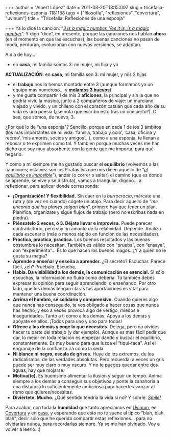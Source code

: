 +++
author = "Albert López"
date = 2011-03-20T13:15:00Z
slug = tricefalia-reflexiones-esponja-1181188
tags = ["filosofía", "reflexiones", "covertura", "uvinum"]
title = "Tricefalia. Reflexiones de una esponja"

+++
Ya lo dice la canción: “[_3 is a magic number. Yes it is, is a magic number_](http://open.spotify.com/track/5STLuc2HvoD573BtHxxnUA)”. Y digo “dice”, en presente, porque las canciones nos hablan **ahora** (en el momento en que las escuchas), las buenas canciones no pasan de moda, perduran, evolucionan con nuevas versiones, se adaptan.

A día de hoy...

* en **casa**, mi familia somos 3: mi mujer, mi hija y yo

**ACTUALIZACIÓN**: en **casa**, mi familia son 3: mi mujer, y mis 2 hijas

* el **trabajo** nos lo hemos montado entre 3 (aunque formamos ya un equipo más numeroso... y **[molamos](/img/post/529e16ee4a91as6441.jpg "molamos 3 huevos") [3](/img/post/529e172271317s6249.jpg "molamos 3 huevos") [huevos](/img/post/529e174f8fb38s8484.jpg "molamos 3 huevos")**)
* y me gusta compartir 1 de mis 3 **aficiones**, la principal y sin la que no podría vivir, la música, junto a 2 compañeros de viaje: un murciano viajado y vivido, y un chileno con el corazón catalán que cada año de su vida es una poesía (¿se nota que escribo esto tras un concierto?). O sea, que somos, de nuevo, 3.

¿Por qué lo de “una esponja”? Sencillo, porque en cada 1 de los 3 ámbitos (los más importantes de mi vida: ‘familia, trabajo y ocio’, ‘casa, oficina y recreo’, ‘mis amores, socios y amigos’...), como a una esponja, te llenan a rebosar o te exprimen como tal. Y también porque muchas veces me han dicho que soy muy absorbente con la gente que me importa, para qué negarlo.

Y como a mí siempre me ha gustado buscar el **equilibrio** (volvemos a las canciones; esta vez son los Piratas los que nos dicen aquello de “[_el equilibrio es imposible_](http://open.spotify.com/track/0rCWIsEuZlwgpIOWLfZEAA)”), andar (o correr o saltar) el camino (que es donde se aprende, se vive y se disfruta), vamos a triangular, digooo... a reflexionar, para aplicar donde corresponda:

* **¡Organización! Y flexibilidad.** Sin caer en la _burrocracia_, márcate una ruta y (de vez en cuando) cógete un atajo. Para decir aquello de “_me encanta que los planes salgan bien_”, primero hay que tener un plan. Planifica, organízate y sigue flujos de trabajo (pero no escribas nada en piedra).
* **Piénsatelo 2 veces, ó 3\. Déjate llevar e improvisa.** Puede parecer contradictorio, pero soy un amante de la relatividad. Depende. Analiza cada escenario (más o menos rápido en función de las necesidades).
* **Practica, practica, practica.** Los buenos resultados y las buenas costumbres lo necesitan. También es válido con “prueba”, con “ensaya”, con “experimenta”... Es lo que hacen los buenos magos. ¿Y a quién no le gusta su magia?
* **Aprende a enseñar y enseña a aprender.** ¿El secreto? Escuchar. Parece fácil, ¿eh? Pruébalo. Escucha.
* **Habla. Da visibilidad a los demás, la comunicación es esencial.** Si sólo escuchas, la información no fluirá como debería. Tú también debes expresar tu opinión para seguir aprendiendo, o enseñando. Por otro lado, que los demás tengan claras tus aportaciones es vital para mantener una buena coordinación.
* **Arrima el hombro, sé solidario y comprensivo.** Cuando quieres algo que nunca has conseguido, te ves obligado a hacer cosas que nunca has hecho, y eso a veces provoca algo de vértigo, miedos e inseguridades. Tanto a ti como a los demás. Apoya a los demás y apóyate en ellos. ¡Todos para uno y uno para todos!
* **Ofrece a los demás y coge lo que necesites.** Delega, pero no olvides hacer tu parte del trabajo (y dar ejemplo). Aunque es más fácil pedir que dar, lo mejor en toda relación es empezar dando y buscar el equilibrio, constantemente. Es muy bueno para que luzca el “tiqui-taca”. Así el engranaje de la confianza irá como la seda.
* **Ni blanco ni negro, escala de grises.** Huye de los extremos, de los radicalismos, de las verdades absolutas. Pero recuerda: a veces un gris puede ser muy claro o muy oscuro. Y no te puedes quedar entre dos aguas, hay que mojarse.
* **Motiva(te).** Es buenísimo alimentar la ilusión y seguir un tempo. Anima siempre a los demás a conseguir sus objetivos y ponte la zanahoria a una distancia lo suficientemente ambiciosa para hacerte avanzar al ritmo que quieres/necesitas.
* **Diviértete. Mucho.** ¿Qué sentido tendría la vida si no? Y sonríe. [_Smile!_](http://open.spotify.com/track/12HSHmcpsMdHPFWm2fks6b)

Para acabar, con toda la **humildad** que tanto apreciamos en [Uvinum](http://www.uvinum.es/), en [Covertura](http://www.facebook.com/covertura) y en [casa](http://albertlg.posterous.com/carnaval-3), y esperando que esto no te suene al típico “blah, blah, blah”, decir sólo que he querido compartir estas reflexiones... para no olvidarlas nunca, para recordarlas siempre. Ya se me han olvidado. Voy a volver a leerlo. :)